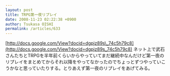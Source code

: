```yaml
---
layout: post
title: TRPG第一夜リプレイ
date: 2008-11-23 02:22:38 +0900
author: Tsukasa OISHI
permalink: /articles/633
---
```


[http://docs.google.com/View?docid=dgpjz89s\_74c5h79c8](http://docs.google.com/View?docid=dgpjz89s_74c5h79c8)
ネット上で武石さんたちとTRPGを半年前くらいからやっていてまだ継続中なんだけど第一夜のリプレイをまとめてからそれ以降をやってなかったのでちょっとずつやっていこうかなと思っていたりする。とりあえず第一夜のリプレイをあげてみる。

